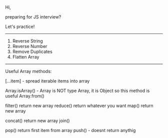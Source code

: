 Hi,

preparing for JS interview?

Let's practice!

--------------------------------------

1. Reverse String
2. Reverse Number
3. Remove Duplicates
4. Flatten Array

--------------------------------------
 Useful Array methods:

 [...item] - spread iterable items into array

 Array.isArray() - Array is NOT type Array, it is Object so this method is useful
 Array.from()

 filter() return new array
 reduce() return whatever you want
 map() return new array

 concat() return new array
 join()

 pop() return first item from array
 push() - doesnt return anythig
